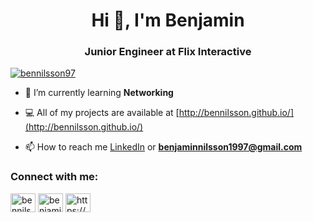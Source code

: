 <h1 align="center">Hi 👋, I'm Benjamin</h1>
<h3 align="center">Junior Engineer at Flix Interactive</h3>

<p align="left"> <a href="https://twitter.com/bennilsson97" target="blank"><img src="https://img.shields.io/twitter/follow/bennilsson97?logo=twitter&style=for-the-badge" alt="bennilsson97" /></a> </p>

- 🌱 I’m currently learning **Networking**

- 💻 All of my projects are available at [http://bennilsson.github.io/](http://bennilsson.github.io/)

- 📫 How to reach me <a href="https://linkedin.com/in/benjamin-nilsson" target="blank">LinkedIn</a> or **benjaminnilsson1997@gmail.com**

<h3 align="left">Connect with me:</h3>
<p align="left">
<a href="https://twitter.com/bennilsson97" target="blank"><img align="center" src="https://cdn.jsdelivr.net/npm/simple-icons@3.0.1/icons/twitter.svg" alt="bennilsson97" height="30" width="40" /></a>
<a href="https://linkedin.com/in/benjamin-nilsson" target="blank"><img align="center" src="https://cdn.jsdelivr.net/npm/simple-icons@3.0.1/icons/linkedin.svg" alt="benjamin-nilsson" height="30" width="40" /></a>
<a href="https://www.youtube.com/channel/ucdm0qrwoiaugdcdc3of6gog" target="blank"><img align="center" src="https://cdn.jsdelivr.net/npm/simple-icons@3.0.1/icons/youtube.svg" alt="https://www.youtube.com/channel/ucdm0qrwoiaugdcdc3of6gog" height="30" width="40" /></a>
</p>
